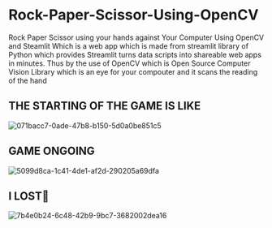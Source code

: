 # Rock-Paper-Scissor-Using-OpenCV
Rock Paper Scissor using your hands against Your Computer Using OpenCV and Steamlit
Which is a web app which is made from streamlit library of Python which provides
Streamlit turns data scripts into shareable web apps in minutes.
Thus by the use of OpenCV which is Open Source Computer Vision Library which is an eye for your compouter and it scans the reading of the hand


## THE STARTING OF THE GAME IS LIKE

![071bacc7-0ade-47b8-b150-5d0a0be851c5](https://user-images.githubusercontent.com/75639917/194947487-7b39b1ce-ed0f-48c8-a4dc-bf5b361b9c3c.jpg)

## GAME ONGOING
![5099d8ca-1c41-4de1-af2d-290205a69dfa](https://user-images.githubusercontent.com/75639917/194947604-15eddc03-87e9-4ffe-8fe1-1704c26f4706.jpg)

## I LOST🥹
![7b4e0b24-6c48-42b9-9bc7-3682002dea16](https://user-images.githubusercontent.com/75639917/194947765-1d3f188c-8f59-4354-8d24-110da761678c.jpg)
